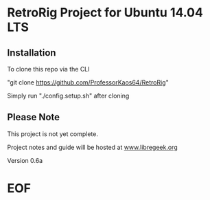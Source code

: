 RetroRig Project for Ubuntu 14.04 LTS
===================================================

Installation
-----------------

To clone this repo via the CLI

"git clone https://github.com/ProfessorKaos64/RetroRig" 

Simply run "./config.setup.sh" after cloning

Please Note
-------------

This project is not yet complete. 

Project notes and guide will be hosted at www.libregeek.org

Version 0.6a

# EOF #
